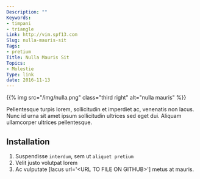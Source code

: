 ```yaml
---
Description: ""
Keywords:
- timpani
- triangle
Link: http://vim.spf13.com
Slug: nulla-mauris-sit
Tags:
- pretium
Title: Nulla Mauris Sit
Topics:
- Molestie
Type: link
date: 2016-11-13
---
```


{{% img src="/img/nulla.png" class="third right" alt="nulla mauris" %}}

Pellentesque turpis lorem, sollicitudin et imperdiet ac, venenatis non lacus.
Nunc id urna sit amet ipsum sollicitudin ultrices sed eget dui.
Aliquam ullamcorper ultrices pellentesque.

## Installation 

1. Suspendisse `interdum`, sem ut `aliquet pretium`
2. Velit justo volutpat lorem
3. Ac vulputate [lacus url='&lt;URL TO FILE ON GITHUB&gt;'] metus at mauris.
